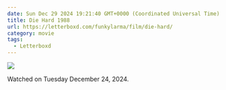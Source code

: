 ```yaml
---
date: Sun Dec 29 2024 19:21:40 GMT+0000 (Coordinated Universal Time)
title: Die Hard 1988
url: https://letterboxd.com/funkylarma/film/die-hard/
category: movie
tags:
  - Letterboxd
---
```


![](https://a.ltrbxd.com/resized/film-poster/5/1/5/5/6/51556-die-hard-0-600-0-900-crop.jpg?v=e24e92754d)

Watched on Tuesday December 24, 2024.
